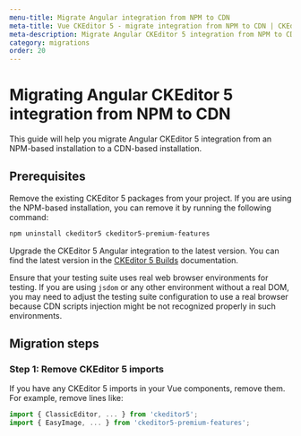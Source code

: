 ```yaml
---
menu-title: Migrate Angular integration from NPM to CDN
meta-title: Vue CKEditor 5 - migrate integration from NPM to CDN | CKEditor 5 documentation
meta-description: Migrate Angular CKEditor 5 integration from NPM to CDN in a few simple steps. Learn how to install Angular CKEditor 5 integration in your project using the CDN.
category: migrations
order: 20
---
```


# Migrating Angular CKEditor&nbsp;5 integration from NPM to CDN

This guide will help you migrate Angular CKEditor&nbsp;5 integration from an NPM-based installation to a CDN-based installation.

## Prerequisites

Remove the existing CKEditor&nbsp;5 packages from your project. If you are using the NPM-based installation, you can remove it by running the following command:

```bash
npm uninstall ckeditor5 ckeditor5-premium-features
```

Upgrade the CKEditor&nbsp;5 Angular integration to the latest version. You can find the latest version in the [CKEditor&nbsp;5 Builds](https://ckeditor.com/docs/ckeditor5/latest/builds/guides/integration/frameworks/angular.html) documentation.

Ensure that your testing suite uses real web browser environments for testing. If you are using `jsdom` or any other environment without a real DOM, you may need to adjust the testing suite configuration to use a real browser because CDN scripts injection might be not recognized properly in such environments.

## Migration steps

### Step 1: Remove CKEditor&nbsp;5 imports

If you have any CKEditor 5 imports in your Vue components, remove them. For example, remove lines like:

```javascript
import { ClassicEditor, ... } from 'ckeditor5';
import { EasyImage, ... } from 'ckeditor5-premium-features';
```
